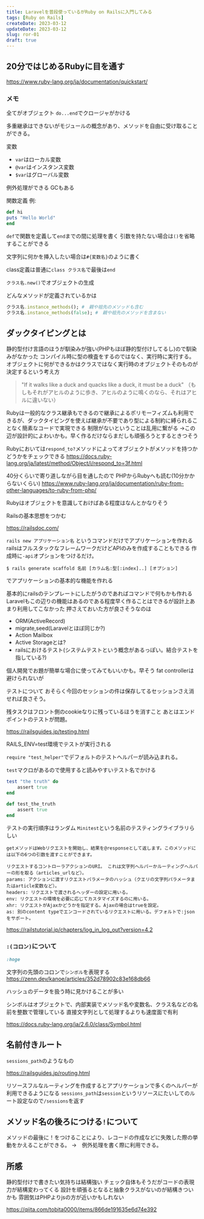 ```yaml
---
title: Laravelを普段使っているがRuby on Railsに入門してみる
tags: [Ruby on Rails]
createDate: 2023-03-12
updateDate: 2023-03-12
slug: ror-01
draft: true
---
```


## 20分ではじめるRubyに目を通す

<https://www.ruby-lang.org/ja/documentation/quickstart/>

### メモ

全てがオブジェクト
`do...end`でクロージャがかける

多重継承はできないがモジュールの概念があり、メソッドを自由に受け取ることができる。

変数
- `var`はローカル変数
- `@var`はインスタンス変数
- `$var`はグローバル変数

例外処理ができる
GCもある

関数定義
例:

```ruby
def hi
puts "Hello World"
end
```
`def`で関数を定義して`end`までの間に処理を書く
引数を持たない場合は`()`を省略することができる

文字列に何かを挿入したい場合は`#{変数名}`のように書く

class定義は普通に`class クラス名`で最後は`end`

`クラス名.new()`でオブジェクトの生成

どんなメソッドが定義されているかは

```ruby
クラス名.instance_methods(); #　親や祖先のメソッドも含む
クラス名.instance_methods(false); #　親や祖先のメソッドを含まない
```


## ダックタイピングとは

静的型付け言語のほうが馴染みが強い(PHPもほぼ静的型付けしてるし)ので馴染みがなかった
コンパイル時に型の検査をするのではなく、実行時に実行する。
オブジェクトに何ができるかはクラスではなく実行時のオブジェクトそのものが決定するという考え方


>"If it walks like a duck and quacks like a duck, it must be a duck"
>（もしもそれがアヒルのように歩き、アヒルのように鳴くのなら、それはアヒルに違いない）

Rubyは一般的なクラス継承もできるので継承によるポリモーフィズムも利用できるが、ダックタイピングを使えば継承が不要であり型による制約に縛られることなく簡素なコードで実現できる
制限がないということは乱用に繋がる
->この辺が設計的によわいかも。早く作るだけならまだしも頑張ろうとするときつそう

Rubyにおいては`respond_to?`メソッドによってオブジェクトがメソッドを持つかどうかをチェックできる
https://docs.ruby-lang.org/ja/latest/method/Object/i/respond_to=3f.html


40分くらいで寄り道しながら目を通したので
PHPからRubyへも読む(10分かからないくらい)
https://www.ruby-lang.org/ja/documentation/ruby-from-other-languages/to-ruby-from-php/

Rubyはオブジェクトを意識しておけばある程度はなんとかなりそう

Railsの基本思想をつかむ

https://railsdoc.com/

`rails new アプリケーション名`
というコマンドだけでアプリケーションを作れる
railsはフルスタックなフレームワークだけどAPIのみを作成することもできる
作成時に`-api`オプションをつけるだけ。

```
$ rails generate scaffold 名前 [カラム名:型[:index]..] [オプション]
```

でアプリケーションの基本的な機能を作れる


基本的にrailsのテンプレートにしたがうのであればコマンドで何もかも作れる
Laravelもこの辺りの機能はあるのである程度早く作ることはできるが設計上あまり利用してこなかった
押さえておいた方が良さそうなのは

- ORM(ActiveRecord)
- migrate,seed(Laravelとほぼ同じか?)
- Action Mailbox
- Active Storageとは?
- railsにおけるテスト(システムテストという概念があるっぽい。結合テストを指している?)

個人開発でお題が簡単な場合に使ってみてもいいかも。早そう
fat controllerは避けられないが

テストについて
おそらく今回のセッションの件は保存してるセッションさえ消せれば良さそう。

残タスクはフロント側のcookieなりに残っているほうを消すこと
あとはエンドポイントのテストが問題。

https://railsguides.jp/testing.html

RAILS_ENV=test環境でテストが実行される

`require "test_helper"`でデフォルトのテストヘルパーが読み込まれる。

`test`マクロがあるので使用すると読みやすいテスト名でかける

```ruby
test "the truth" do
    assert true
end
```

```ruby
def test_the_truth
    assert true
end
```

テストの実行順序はランダム
`Minitest`という名前のテスティングライブラリらしい

```
getメソッドはWebリクエストを開始し、結果を@responseとして返します。このメソッドには以下の6つの引数を渡すことができます。

リクエストするコントローラアクションのURI。 これは文字列ヘルパーかルーティングヘルパーの形を取る（articles_urlなど）。
params: アクションに渡すリクエストパラメータのハッシュ（クエリの文字列パラメータまたはarticle変数など）。
headers: リクエストで渡されるヘッダーの設定に用いる。
env: リクエストの環境を必要に応じてカスタマイズするのに用いる。
xhr: リクエストがAjaxかどうかを指定する。Ajaxの場合はtrueを設定。
as: 別のcontent typeでエンコードされているリクエストに用いる。デフォルトで:jsonをサポート。
```

https://railstutorial.jp/chapters/log_in_log_out?version=4.2

### `:(コロン)`について

```ruby
:hoge
```
文字列の先頭のコロンで`シンボル`を表現する   
<https://zenn.dev/kanoe/articles/352d78902c83e168db66>

ハッシュのデータを扱う時に見かけることが多い

シンボルはオブジェクトで、内部実装でメソッド名や変数名、クラス名などの名前を整数で管理している
直接文字列として処理するよりも速度面で有利

https://docs.ruby-lang.org/ja/2.6.0/class/Symbol.html


## 名前付きルート

`sessions_path`のようなもの

https://railsguides.jp/routing.html

リソースフルなルーティングを作成するとアプリケーションで多くのヘルパーが利用できるようになる
`sessions_path`は`session`というリソースにたいしてのルート設定なので`/sessions`を返す

## メソッド名の後ろにつける`!`について
メソッドの最後に！をつけることにより、レコードの作成などに失敗した際の挙動をかえることができる。 →　例外処理を書く際に利用できる。

## 所感

静的型付けで書きたい気持ちは結構強い
チェック自体もそうだがコードの表現力が結構変わってくる
設計を頑張るとなると抽象クラスがないのが結構きついかも
雰囲気はPHPよりjsの方が近いかもしれない


https://qiita.com/tobita0000/items/866de191635e6d74e392